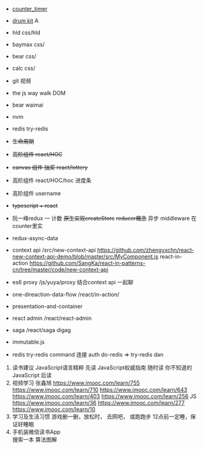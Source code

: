 - [counter_timer](https://github.com/wesbos/JavaScript30/blob/master/29%20-%20Countdown%20Timer/scripts-FINISHED.js)
- [drum kit](https://github.com/wesbos/JavaScript30/tree/master/01%20-%20JavaScript%20Drum%20Kit) A 
- hld  css/hld
- baymax css/
- bear  css/
- calc  css/
- git 视频
- the js way  walk DOM  
- bear waimai  



- nvm 
- redis  try-redis
- ~~生命周期~~ 
- ~~高阶组件  react/HOC~~
- ~~canvas 组件 抽奖 react/lottery~~
- 高阶组件  react/HOC/hoc  进度条
- 高阶组件 username
- ~~typescript + react~~
- 阮一峰redux 一  计数
  ~~原生实现createStore~~
  ~~reducer概念~~
  异步 middleware 在 counter里实

- redux-async-data  
- context api
  /src/new-context-api  https://github.com/zhengyxchn/react-new-context-api-demo/blob/master/src/MyComponent.js
  react-in-action  https://github.com/SangKa/react-in-patterns-cn/tree/master/code/new-context-api

- es6 proxy /js/yuya/proxy  结合context api 一起聊
- one-direaction-data-flow   /react/in-action/    
- presentation-and-container   
- react admin   /react/react-admin
- saga  /react/saga
  digag
- immutable.js
- redis 
    try-redis
    command 连接 auth
    do-redis =>  try-redis
    dan


1.  读书建议
  JavaScript语言精粹 先读
  JavaScript权威指南 随时读
  你不知道的JavaScript 后读
2. 视频学习
  张鑫旭
  https://www.imooc.com/learn/755
  https://www.imooc.com/learn/710
  https://www.imooc.com/learn/643
  https://www.imooc.com/learn/403
  https://www.imooc.com/learn/256
  JS 
  https://www.imooc.com/learn/36
  https://www.imooc.com/learn/277
  https://www.imooc.com/learn/10
3. 学习及生活习惯
  游戏删一删，放松时， 去网吧， 或跑跑步
  12点前一定睡，保证好睡眠
4. 手机装微信读书App  
  搜索一本 算法图解
  